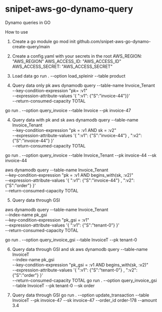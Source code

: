 # snipet-aws-go-dynamo-query

Dynamo queries in GO

How to use

1. Create a go module
go mod init github.com/snipet-aws-go-dynamo-create-query/main

2. Create a config.yaml with your secrets in the root
AWS_REGION: "AWS_REGION"
AWS_ACCESS_ID: "AWS_ACCESS_ID"
AWS_ACCESS_SECRET: "AWS_ACCESS_SECRET"

3. Load data
go run . --option load_spleinir --table product

4. Query data only pk
aws dynamodb query --table-name Invoice_Tenant \
	--key-condition-expression "pk= :v1" \
	--expression-attribute-values '{ ":v1": {"S":"invoice-44"}}' \
	--return-consumed-capacity TOTAL

go run . --option query_invoice --table Invoice --pk invoice-47

4. Query data with pk and sk
aws dynamodb query --table-name Invoice_Tenant  \
	--key-condition-expression "pk = :v1 AND sk = :v2" \
	--expression-attribute-values '{ ":v1": {"S":"invoice-44"} , ":v2": {"S":"invoice-44"} }' \
	--return-consumed-capacity TOTAL

go run . --option query_invoice --table Invoice_Tenant --pk invoice-44 --sk invoice-44


aws dynamodb query --table-name Invoice_Tenant  \
	--key-condition-expression "pk = :v1 AND begins_with(sk, :v2)" \
	--expression-attribute-values '{ ":v1": {"S":"invoice-44"} , ":v2": {"S":"order"} }' \
	--return-consumed-capacity TOTAL


5. Query data through GSI

aws dynamodb query --table-name Invoice_Tenant  \
	--index-name pk_gsi \
	--key-condition-expression "pk_gsi = :v1" \
	--expression-attribute-values '{ ":v1": {"S":"tenant-0"} }' \
	--return-consumed-capacity TOTAL

go run . --option query_invoice_gsi --table InvoiceT --pk tenant-0

6. Query data through GSI and sk
aws dynamodb query --table-name InvoiceT  \
	--index-name pk_gsi \
	--key-condition-expression "pk_gsi = :v1 AND begins_with(sk, :v2)" \
	--expression-attribute-values '{ ":v1": {"S":"tenant-0"} , ":v2": {"S":"order"} }' \
	--return-consumed-capacity TOTAL
go run . --option query_invoice_gsi --table InvoiceT --pk tenant-0 --sk order

7. Query data through GSI
go run . --option update_transaction --table InvoiceT --pk invoice-47 --sk invoice-47 --order_id order-178 --amount 3.4
